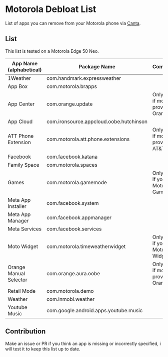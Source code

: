 # Motorola Debloat List

List of apps you can remove from your Motorola phone via [Canta](https://f-droid.org/packages/org.samo_lego.canta/).

## List

This list is tested on a Motorola Edge 50 Neo.

| App Name (alphabetical) | Package Name                            | Comments                               |
| ----------------------- | --------------------------------------- | -------------------------------------- |
| 1Weather                | com.handmark.expressweather             |                                        |
| App Box                 | com.motorola.brapps                     |                                        |
| App Center              | com.orange.update                       | Only keep if mobile provider is Orange |
| App Cloud               | com.ironsource.appcloud.oobe.hutchinson |                                        |
| ATT Phone Extension     | com.motorola.att.phone.extensions       | Only keep if mobile provider is AT&T   |
| Facebook                | com.facebook.katana                     |                                        |
| Family Space            | com.motorola.spaces                     |                                        |
| Games                   | com.motorola.gamemode                   | Only keep if you use Moto Gametime     |
| Meta App Installer      | com.facebook.system                     |                                        |
| Meta App Manager        | com.facebook.appmanager                 |                                        |
| Meta Services           | com.facebook.services                   |                                        |
| Moto Widget             | com.motorola.timeweatherwidget          | Only keep if you use Motorola Widgets  |
| Orange Manual Selector  | com.orange.aura.oobe                    | Only keep if mobile provider is Orange |
| Retail Mode             | com.motorola.demo                       |                                        |
| Weather                 | com.inmobi.weather                      |                                        |
| Youtube Music           | com.google.android.apps.youtube.music   |                                        |

## Contribution

Make an issue or PR if you think an app is missing or incorrectly specified, i will test it to keep this list up to date.
